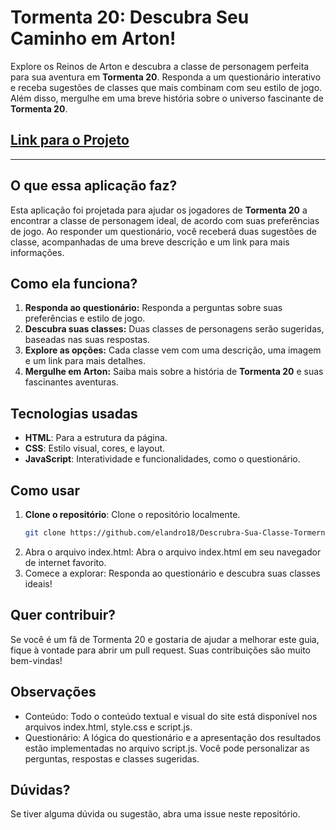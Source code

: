 # Tormenta 20: Descubra Seu Caminho em Arton!
Explore os Reinos de Arton e descubra a classe de personagem perfeita para sua aventura em **Tormenta 20**. Responda a um questionário interativo e receba sugestões de classes que mais combinam com seu estilo de jogo. Além disso, mergulhe em uma breve história sobre o universo fascinante de **Tormenta 20**.

## [Link para o Projeto](https://elandro18.github.io/Descrubra-Sua-Classe-Tormernta20/)

---

## O que essa aplicação faz?

Esta aplicação foi projetada para ajudar os jogadores de **Tormenta 20** a encontrar a classe de personagem ideal, de acordo com suas preferências de jogo. Ao responder um questionário, você receberá duas sugestões de classe, acompanhadas de uma breve descrição e um link para mais informações.

## Como ela funciona?

1. **Responda ao questionário:** Responda a perguntas sobre suas preferências e estilo de jogo.
2. **Descubra suas classes:** Duas classes de personagens serão sugeridas, baseadas nas suas respostas.
3. **Explore as opções:** Cada classe vem com uma descrição, uma imagem e um link para mais detalhes.
4. **Mergulhe em Arton:** Saiba mais sobre a história de **Tormenta 20** e suas fascinantes aventuras.

## Tecnologias usadas

- **HTML**: Para a estrutura da página.
- **CSS**: Estilo visual, cores, e layout.
- **JavaScript**: Interatividade e funcionalidades, como o questionário.

## Como usar

1. **Clone o repositório**: Clone o repositório localmente.
   ```bash
   git clone https://github.com/elandro18/Descrubra-Sua-Classe-Tormernta20.git
2. Abra o arquivo index.html: Abra o arquivo index.html em seu navegador de internet favorito.
3. Comece a explorar: Responda ao questionário e descubra suas classes ideais!

## Quer contribuir?

Se você é um fã de Tormenta 20 e gostaria de ajudar a melhorar este guia, fique à vontade para abrir um pull request. Suas contribuições são muito bem-vindas!

## Observações

- Conteúdo: Todo o conteúdo textual e visual do site está disponível nos arquivos index.html, style.css e script.js.
- Questionário: A lógica do questionário e a apresentação dos resultados estão implementadas no arquivo script.js. Você pode personalizar as perguntas, respostas e classes sugeridas.

## Dúvidas?

Se tiver alguma dúvida ou sugestão, abra uma issue neste repositório.

